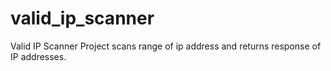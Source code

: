 # valid_ip_scanner
Valid IP Scanner Project scans range of ip address and returns response of IP addresses.
